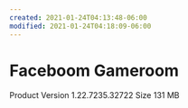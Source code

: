 ```yaml
---
created: 2021-01-24T04:13:48-06:00
modified: 2021-01-24T04:18:09-06:00
---
```


# Faceboom Gameroom

Product Version 1.22.7235.32722
Size 131 MB